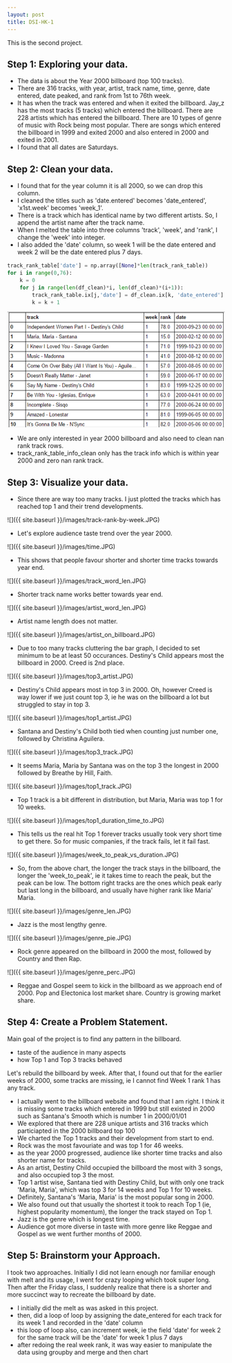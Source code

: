 ```yaml
---
layout: post
title: DSI-HK-1
---
```


This is the second project.

## Step 1: Exploring your data.
- The data is about the Year 2000 billboard (top 100 tracks).
- There are 316 tracks, with year, artist, track name, time, genre, date entered, date peaked, and rank from 1st to 76th week.
- It has when the track was entered and when it exited the billboard. Jay\_z has the most tracks (5 tracks) which entered the billboard. There are 228 artists which has entered the billboard. There are 10 types of genre of music with Rock being most popular. There are songs which entered the billboard in 1999 and exited 2000 and also entered in 2000 and exited in 2001.
- I found that all dates are Saturdays.

## Step 2: Clean your data.
- I found that for the year column it is all 2000, so we can drop this column.
- I cleaned the titles such as 'date.entered' becomes 'date\_entered', 'x1st.week' becomes 'week\_1'.
- There is a track which has identical name by two different artists. So, I append the artist name after the track name.
- When I melted the table into three columns 'track', 'week', and 'rank', I change the 'week' into integer. 
- I also added the 'date' column, so week 1 will be the date entered and week 2 will be the date entered plus 7 days.

```python
track_rank_table['date'] = np.array([None]*len(track_rank_table))
for i in range(0,76):
    k = 0
    for j in range(len(df_clean)*i, len(df_clean)*(i+1)):       
        track_rank_table.ix[j,'date'] = df_clean.ix[k, 'date_entered'] + datetime.timedelta(days = (7*(i)))
        k = k + 1
```

![](https://raw.githubusercontent.com/tkjyeung/tkjyeung.github.io/e8b87b6b126bd1736c4550fdf7c87cd5d42cea94/images/track_rank_table.PNG)

- We are only interested in year 2000 billboard and also need to clean nan rank track rows.
- track\_rank\_table\_info\_clean only has the track info which is within year 2000 and zero nan rank track.

## Step 3: Visualize your data.

- Since there are way too many tracks. I just plotted the tracks which has reached top 1 and their trend developments.

![]({{ site.baseurl }}/images/track-rank-by-week.JPG)

- Let's explore audience taste trend over the year 2000.

![]({{ site.baseurl }}/images/time.JPG)

- This shows that people favour shorter and shorter time tracks towards year end.

![]({{ site.baseurl }}/images/track_word_len.JPG)

- Shorter track name works better towards year end.

![]({{ site.baseurl }}/images/artist_word_len.JPG)

- Artist name length does not matter.

![]({{ site.baseurl }}/images/artist_on_billboard.JPG)

- Due to too many tracks cluttering the bar graph, I decided to set minimum to be at least 50 occurances.
Destiny's Child appears most the billboard in 2000. Creed is 2nd place.


![]({{ site.baseurl }}/images/top3_artist.JPG)

- Destiny's Child appears most in top 3 in 2000. Oh, however Creed is way lower if we just count top 3, ie he was on the billboard a lot but struggled to stay in top 3.

![]({{ site.baseurl }}/images/top1_artist.JPG)

- Santana and Destiny's Child both tied when counting just number one, followed by Christina Aguilera.

![]({{ site.baseurl }}/images/top3_track.JPG)

- It seems Maria, Maria by Santana was on the top 3 the longest in 2000 followed by Breathe by Hill, Faith.

![]({{ site.baseurl }}/images/top1_track.JPG)

- Top 1 track is a bit different in distribution, but Maria, Maria was top 1 for 10 weeks.

![]({{ site.baseurl }}/images/top1_duration_time_to.JPG)

- This tells us the real hit Top 1 forever tracks usually took very short time to get there. So for music companies, if the track fails, let it fail fast.

![]({{ site.baseurl }}/images/week_to_peak_vs_duration.JPG)

- So, from the above chart, the longer the track stays in the billboard, the longer the 'week_to_peak', ie it takes time to reach the peak, but the peak can be low. The bottom right tracks are the ones which peak early but last long in the billboard, and usually have higher rank like Maria' Maria.

![]({{ site.baseurl }}/images/genre_len.JPG)

- Jazz is the most lengthy genre.

![]({{ site.baseurl }}/images/genre_pie.JPG)

- Rock genre appeared on the billboard in 2000 the most, followed by Country and then Rap.

![]({{ site.baseurl }}/images/genre_perc.JPG)

- Reggae and Gospel seem to kick in the billboard as we approach end of 2000. Pop and Electonica lost market share. Country is growing market share.


## Step 4: Create a Problem Statement.

Main goal of the project is to find any pattern in the billboard.
- taste of the audience in many aspects
- how Top 1 and Top 3 tracks behaved

Let's rebuild the billboard by week. After that, I found out that for the earlier weeks of 2000, some tracks are missing, ie I cannot find Week 1 rank 1 has any track.
- I actually went to the billboard website and found that I am right. I think it is missing some tracks which entered in 1999 but still existed in 2000 such as Santana's Smooth which is number 1 in 2000/01/01
- We explored that there are 228 unique artists and 316 tracks which particiapted in the 2000 billboard top 100
- We charted the Top 1 tracks and their development from start to end.
- Rock was the most favouriate and was top 1 for 46 weeks.
- as the year 2000 progressed, audience like shorter time tracks and also shorter name for tracks.
- As an artist, Destiny Child occupied the billboard the most with 3 songs, and also occupied top 3 the most.
- Top 1 artist wise, Santana tied with Destiny Child, but with only one track 'Maria, Maria', which was top 3 for 14 weeks and Top 1 for 10 weeks.
- Definitely, Santana's 'Maria, Maria' is the most popular song in 2000.
- We also found out that usually the shortest it took to reach Top 1 (ie, highest popularity momentum), the longer the track stayed on Top 1.
- Jazz is the genre which is longest time.
- Audience got more diverse in taste with more genre like Reggae and Gospel as we went further months of 2000.

## Step 5: Brainstorm your Approach.

I took two approaches. Initially I did not learn enough nor familiar enough with melt and its usage, I went for crazy looping which took super long. Then after the Friday class, I suddenly realize that there is a shorter and more succinct way to recreate the billboard by date.

- I initially did the melt as was asked in this project.
- then, did a loop of loop by assigning the date_entered for each track for its week 1 and recorded in the 'date' column
- this loop of loop also, can increment week, ie the field 'date' for week 2 for the same track will be the 'date' for week 1 plus 7 days
- after redoing the real week rank, it was way easier to manipulate the data using groupby and merge and then chart